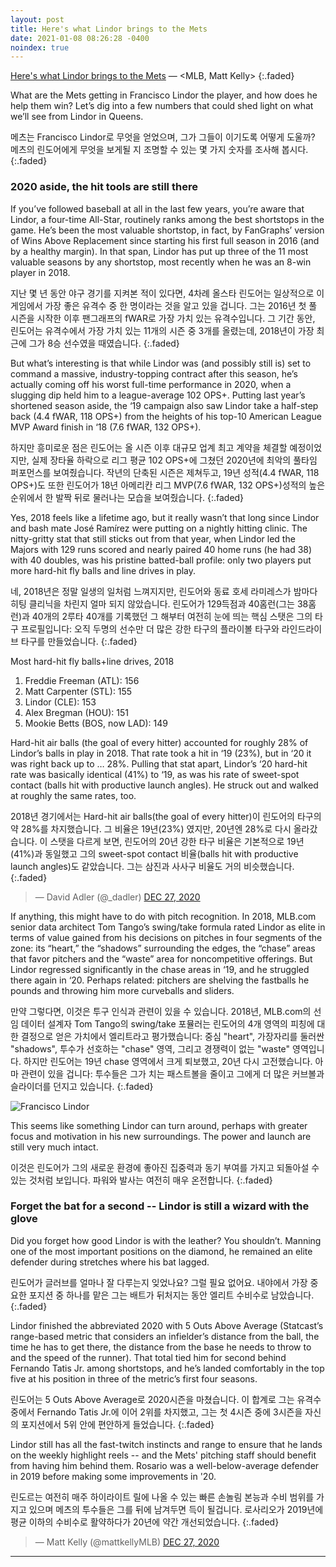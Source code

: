 ```yaml
---
layout: post
title: Here's what Lindor brings to the Mets
date: 2021-01-08 08:26:28 -0400
noindex: true
---
```


[Here's what Lindor brings to the Mets](https://www.mlb.com/news/how-francisco-lindor-makes-mets-better-in-2021) &mdash; <MLB, Matt Kelly>
{:.faded}

What are the Mets getting in Francisco Lindor the player, and how does he help them win? Let’s dig into a few numbers that could shed light on what we’ll see from Lindor in Queens.

메츠는 Francisco Lindor로 무엇을 얻었으며, 그가 그들이 이기도록 어떻게 도울까? 메츠의 린도어에게 무엇을 보게될 지 조명할 수 있는 몇 가지 숫자를 조사해 봅시다.
{:.faded}

### 2020 aside, the hit tools are still there
If you’ve followed baseball at all in the last few years, you’re aware that Lindor, a four-time All-Star, routinely ranks among the best shortstops in the game. He’s been the most valuable shortstop, in fact, by FanGraphs’ version of Wins Above Replacement since starting his first full season in 2016 (and by a healthy margin). In that span, Lindor has put up three of the 11 most valuable seasons by any shortstop, most recently when he was an 8-win player in 2018.

지난 몇 년 동안 야구 경기를 지켜본 적이 있다면, 4차례 올스타 린도어는 일상적으로 이 게임에서 가장 좋은 유격수 중 한 명이라는 것을 알고 있을 겁니다. 그는 2016년 첫 풀 시즌을 시작한 이후 팬그래프의 fWAR로 가장 가치 있는 유격수입니다. 그 기간 동안, 린도어는 유격수에서 가장 가치 있는 11개의 시즌 중 3개를 올렸는데, 2018년이 가장 최근에 그가 8승 선수였을 때였습니다.
{:.faded}

But what’s interesting is that while Lindor was (and possibly still is) set to command a massive, industry-topping contract after this season, he’s actually coming off his worst full-time performance in 2020, when a slugging dip held him to a league-average 102 OPS+. Putting last year’s shortened season aside, the ‘19 campaign also saw Lindor take a half-step back (4.4 fWAR, 118 OPS+) from the heights of his top-10 American League MVP Award finish in ‘18 (7.6 fWAR, 132 OPS+).

하지만 흥미로운 점은 린도어는 올 시즌 이후 대규모 업계 최고 계약을 체결할 예정이었지만, 실제 장타율 하락으로 리그 평균 102 OPS+에 그쳤던 2020년에 최악의 풀타임 퍼포먼스를 보여줬습니다. 작년의 단축된 시즌은 제쳐두고, 19년 성적(4.4 fWAR, 118 OPS+)도 또한 린도어가 18년 아메리칸 리그 MVP(7.6 fWAR, 132 OPS+)성적의 높은 순위에서 한 발짝 뒤로 물러나는 모습을 보여줬습니다.
{:.faded}

Yes, 2018 feels like a lifetime ago, but it really wasn’t that long since Lindor and bash mate José Ramírez were putting on a nightly hitting clinic. The nitty-gritty stat that still sticks out from that year, when Lindor led the Majors with 129 runs scored and nearly paired 40 home runs (he had 38) with 40 doubles, was his pristine batted-ball profile: only two players put more hard-hit fly balls and line drives in play.

네, 2018년은 정말 일생의 일처럼 느껴지지만, 린도어와 동료 호세 라미레스가 밤마다 히팅 클리닉을 차린지 얼마 되지 않았습니다. 린도어가 129득점과 40홈런(그는 38홈런)과 40개의 2루타 40개를 기록했던 그 해부터 여전히 눈에 띄는 핵심 스탯은 그의 타구 프로필입니다: 오직 두명의 선수만 더 많은 강한 타구의 플라이볼 타구와 라인드라이브 타구를 만들었습니다.
{:.faded}

Most hard-hit fly balls+line drives, 2018   
1) Freddie Freeman (ATL): 156   
2) Matt Carpenter (STL): 155   
3) Lindor (CLE): 153   
4) Alex Bregman (HOU): 151   
5) Mookie Betts (BOS, now LAD): 149   

Hard-hit air balls (the goal of every hitter) accounted for roughly 28% of Lindor’s balls in play in 2018. That rate took a hit in ‘19 (23%), but in ‘20 it was right back up to … 28%. Pulling that stat apart, Lindor’s ‘20 hard-hit rate was basically identical (41%) to ‘19, as was his rate of sweet-spot contact (balls hit with productive launch angles). He struck out and walked at roughly the same rates, too.

2018년 경기에서는 Hard-hit air balls(the goal of every hitter)이 린도어의 타구의 약 28%를 차지했습니다. 그 비율은 19년(23%) 였지만, 20년엔 28%로 다시 올라갔습니다. 이 스탯을 다르게 보면, 린도어의 20년 강한 타구 비율은 기본적으로 19년(41%)과 동일했고 그의 sweet-spot contact 비율(balls hit with productive launch angles)도 같았습니다. 그는 삼진과 사사구 비율도 거의 비슷했습니다.
{:.faded}

<script async src="//platform.twitter.com/widgets.js" charset="utf-8"></script>
<blockquote class="twitter-tweet" data-lang="en">
  &mdash; David Adler (@_dadler)
  <a href="https://twitter.com/_dadler/status/1347240996086677504">DEC 27, 2020</a>
</blockquote>

If anything, this might have to do with pitch recognition. In 2018, MLB.com senior data architect Tom Tango’s swing/take formula rated Lindor as elite in terms of value gained from his decisions on pitches in four segments of the zone: its “heart,” the “shadows” surrounding the edges, the “chase” areas that favor pitchers and the “waste” area for noncompetitive offerings. But Lindor regressed significantly in the chase areas in ‘19, and he struggled there again in ‘20. Perhaps related: pitchers are shelving the fastballs he pounds and throwing him more curveballs and sliders.

만약 그렇다면, 이것은 투구 인식과 관련이 있을 수 있습니다. 2018년, MLB.com의 선임 데이터 설계자 Tom Tango의 swing/take 포뮬러는 린도어의 4개 영역의 피칭에 대한 결정으로 얻은 가치에서 엘리트라고 평가했습니다: 중심 "heart", 가장자리를 둘러싼 "shadows", 투수가 선호하는 "chase" 영역, 그리고 경쟁력이 없는 "waste" 영역입니다. 하지만 린도어는 19년 chase 영역에서 크게 퇴보했고, 20년 다시 고전했습니다. 아마 관련이 있을 겁니다: 투수들은 그가 치는 패스트볼을 줄이고 그에게 더 많은 커브볼과 슬라이더를 던지고 있습니다.
{:.faded}

![Francisco Lindor](https://img.mlbstatic.com/mlb-images/image/private/t_16x9/mlb/jva9fxavbqymyt8nh7t7.gif)

This seems like something Lindor can turn around, perhaps with greater focus and motivation in his new surroundings. The power and launch are still very much intact.

이것은 린도어가 그의 새로운 환경에 좋아진 집중력과 동기 부여를 가지고 되돌아설 수 있는 것처럼 보입니다. 파워와 발사는 여전히 매우 온전합니다.
{:.faded}

### Forget the bat for a second -- Lindor is still a wizard with the glove
Did you forget how good Lindor is with the leather? You shouldn’t. Manning one of the most important positions on the diamond, he remained an elite defender during stretches where his bat lagged.

린도어가 글러브를 얼마나 잘 다루는지 잊었나요? 그럴 필요 없어요. 내야에서 가장 중요한 포지션 중 하나를 맡은 그는 배트가 뒤처지는 동안 엘리트 수비수로 남았습니다.
{:.faded}

Lindor finished the abbreviated 2020 with 5 Outs Above Average (Statcast’s range-based metric that considers an infielder’s distance from the ball, the time he has to get there, the distance from the base he needs to throw to and the speed of the runner). That total tied him for second behind Fernando Tatis Jr. among shortstops, and he’s landed comfortably in the top five at his position in three of the metric’s first four seasons.

린도어는 5 Outs Above Average로 2020시즌을 마쳤습니다. 이 합계로 그는 유격수 중에서 Fernando Tatis Jr.에 이어 2위를 차지했고, 그는 첫 4시즌 중에 3시즌을 자신의 포지션에서 5위 안에 편안하게 들었습니다.
{:.faded}

Lindor still has all the fast-twitch instincts and range to ensure that he lands on the weekly highlight reels -- and the Mets' pitching staff should benefit from having him behind them. Rosario was a well-below-average defender in 2019 before making some improvements in '20.

린도르는 여전히 매주 하이라이트 릴에 나올 수 있는 빠른 손놀림 본능과 수비 범위를 가지고 있으며 메츠의 투수들은 그를 뒤에 남겨두면 득이 될겁니다. 로사리오가 2019년에 평균 이하의 수비수로 활약하다가 20년에 약간 개선되었습니다.
{:.faded}

<script async src="//platform.twitter.com/widgets.js" charset="utf-8"></script>
<blockquote class="twitter-tweet" data-lang="en">
  &mdash; Matt Kelly (@mattkellyMLB)
  <a href="https://twitter.com/mattkellyMLB/status/1347255716223053827">DEC 27, 2020</a>
</blockquote>

---
